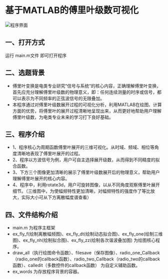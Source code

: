 # 基于MATLAB的傅里叶级数可视化

![程序界面](https://github.com/ooooooliver/WRITE-IN-MATLAB/Fourier_MATLAB/blob/master/程序截图.png)

## 一、打开方式
运行 main.m文件 即可打开程序

## 二、选题背景
* 傅里叶变换是电类专业研究“信号与系统“的核心内容，正确理解傅里叶变换，首先应充分理解傅里叶级数的物理意义，即：任何连续测量的时序或信号，都可以表示为不同频率的正弦波信号的无限叠加。
* 本程序通过对傅里叶级数展开过程的可视化分析，利用MATLAB在绘图、计算方面的优势，将傅里叶的展开过程清晰地呈现出来，从而更好地帮助用户理解傅里叶级数，为电类专业未来的学习打下良好基础。


## 三、程序介绍
* 1、程序核心为周期函数傅里叶展开的三维可视化。从时域、频域、相位等角度清晰地表现了傅里叶展开的过程。
* 2、程序以方波信号为例，用户可自主选择展开级数，从而得到不同精度的拟合函数。
* 3、下方三个图像更加清晰的展示了傅里叶级数展开后的物理意义，帮助用户理解傅里叶展开的核心内容。
* 4、程序中，利用rotate3d，用户可旋转图像，以从不同角度观察傅里叶展开细节。（三维图中，为使幅频特性更加清晰，对幅频特性的强度作了等比放大，实际大小可从下方离散幅度谱查看）

## 四、文件结构介绍
* main.m 为程序主框架
* ex_fly_f(绘制离散幅频图)、ex_fly_dt(绘制动态拟合图)、ex_fly_one(绘制三维图)、ex_fly_nh(绘制拟合图)、ex_fly_zz(绘制各次谐波叠加图) 为绘图核心程序。
* draw_all（执行绘图命令函数）、filesave（保存图像）、radio_one_Callback（radio_one的callback函数）、radio_two_Callback（radio_two的callback函数）、calledit（多数控件的callback函数） 为自定义辅助函数。
* ex_words 为存放程序背景的容器。


 
